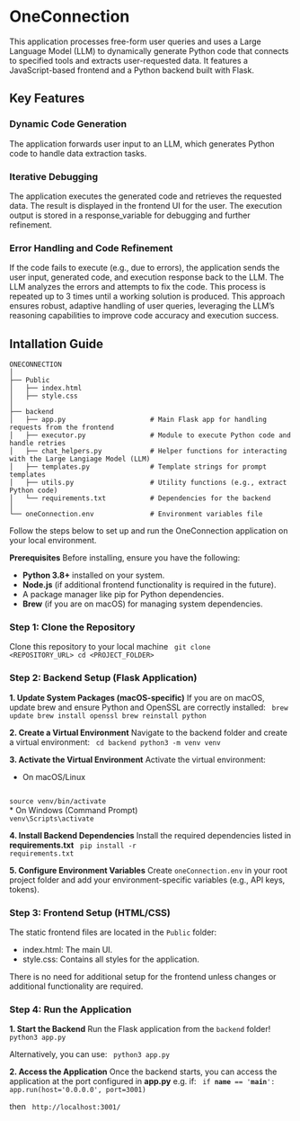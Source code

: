 # OneConnection

This application processes free-form user queries and uses a Large Language Model (LLM) to dynamically generate Python code that connects to specified tools and extracts user-requested data. It features a JavaScript-based frontend and a Python backend built with Flask.

## Key Features

### Dynamic Code Generation
The application forwards user input to an LLM, which generates Python code to handle data extraction tasks.

### Iterative Debugging
The application executes the generated code and retrieves the requested data. The result is displayed in the frontend UI for the user.
The execution output is stored in a response_variable for debugging and further refinement.

### Error Handling and Code Refinement
If the code fails to execute (e.g., due to errors), the application sends the user input, generated code, and execution response back to the LLM.
The LLM analyzes the errors and attempts to fix the code. This process is repeated up to 3 times until a working solution is produced.
This approach ensures robust, adaptive handling of user queries, leveraging the LLM’s reasoning capabilities to improve code accuracy and execution success.

## Intallation Guide

```
ONECONNECTION
│
├── Public
│   ├── index.html
│   ├── style.css
│
├── backend
│   ├── app.py                     # Main Flask app for handling requests from the frontend
│   ├── executor.py                # Module to execute Python code and handle retries
│   ├── chat_helpers.py            # Helper functions for interacting with the Large Langiage Model (LLM) 
│   ├── templates.py               # Template strings for prompt templates
│   ├── utils.py                   # Utility functions (e.g., extract Python code)
│   └── requirements.txt           # Dependencies for the backend
│
└── oneConnection.env              # Environment variables file
```

Follow the steps below to set up and run the OneConnection application on your local environment.

<b>Prerequisites</b>
Before installing, ensure you have the following:

* <b>Python 3.8+</b> installed on your system.
* <b>Node.js</b> (if additional frontend functionality is required in the future).
* A package manager like pip for Python dependencies.
* <b>Brew</b> (if you are on macOS) for managing system dependencies.

### Step 1: Clone the Repository

Clone this repository to your local machine
<code>
git clone <REPOSITORY_URL>
cd <PROJECT_FOLDER>
</code>

### Step 2: Backend Setup (Flask Application)

<b>1. Update System Packages (macOS-specific)</b>
If you are on macOS, update brew and ensure Python and OpenSSL are correctly installed:
<code>
brew update
brew install openssl
brew reinstall python
</code>

<b>2. Create a Virtual Environment</b>
Navigate to the backend folder and create a virtual environment:
<code>
cd backend
python3 -m venv venv
</code>

<b>3. Activate the Virtual Environment</b>
Activate the virtual environment:
* On macOS/Linux
<code>
source venv/bin/activate
</code>
* On Windows (Command Prompt)
<code>
venv\Scripts\activate
</code>

<b>4. Install Backend Dependencies</b>
Install the required dependencies listed in <b>requirements.txt</b>
<code>
pip install -r requirements.txt
</code>

<b>5. Configure Environment Variables</b>
Create <code>oneConnection.env</code> in your root project folder and add your environment-specific variables (e.g., API keys, tokens).

### Step 3: Frontend Setup (HTML/CSS)

The static frontend files are located in the <code>Public</code> folder:

* index.html: The main UI.
* style.css: Contains all styles for the application.

There is no need for additional setup for the frontend unless changes or additional functionality are required.

### Step 4: Run the Application

<b>1. Start the Backend</b>
Run the Flask application from the <code>backend</code> folder!
<code>
python3 app.py
</code>

Alternatively, you can use:
<code>
python3 app.py
</code>

<b>2. Access the Application</b>
Once the backend starts, you can access the application at the port configured in <b>app.py</b> e.g. if:
<code>
if __name__ == '__main__':
    app.run(host='0.0.0.0', port=3001)
</code>

then
<code>
http://localhost:3001/
</code>




